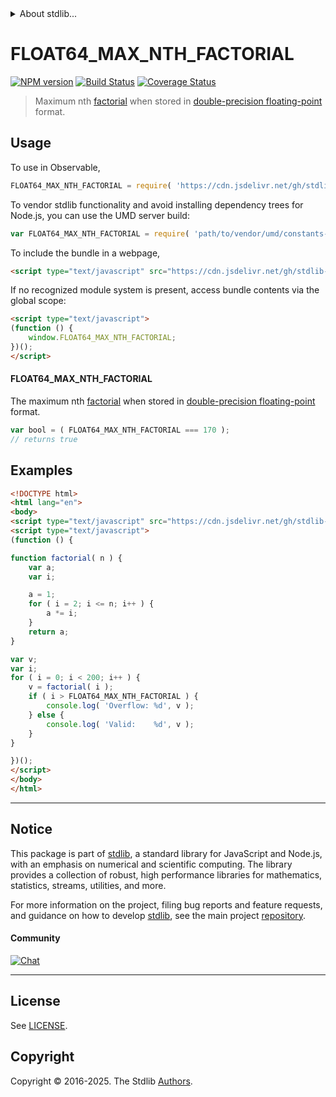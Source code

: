<!--

@license Apache-2.0

Copyright (c) 2025 The Stdlib Authors.

Licensed under the Apache License, Version 2.0 (the "License");
you may not use this file except in compliance with the License.
You may obtain a copy of the License at

   http://www.apache.org/licenses/LICENSE-2.0

Unless required by applicable law or agreed to in writing, software
distributed under the License is distributed on an "AS IS" BASIS,
WITHOUT WARRANTIES OR CONDITIONS OF ANY KIND, either express or implied.
See the License for the specific language governing permissions and
limitations under the License.

-->


<details>
  <summary>
    About stdlib...
  </summary>
  <p>We believe in a future in which the web is a preferred environment for numerical computation. To help realize this future, we've built stdlib. stdlib is a standard library, with an emphasis on numerical and scientific computation, written in JavaScript (and C) for execution in browsers and in Node.js.</p>
  <p>The library is fully decomposable, being architected in such a way that you can swap out and mix and match APIs and functionality to cater to your exact preferences and use cases.</p>
  <p>When you use stdlib, you can be absolutely certain that you are using the most thorough, rigorous, well-written, studied, documented, tested, measured, and high-quality code out there.</p>
  <p>To join us in bringing numerical computing to the web, get started by checking us out on <a href="https://github.com/stdlib-js/stdlib">GitHub</a>, and please consider <a href="https://opencollective.com/stdlib">financially supporting stdlib</a>. We greatly appreciate your continued support!</p>
</details>

# FLOAT64_MAX_NTH_FACTORIAL

[![NPM version][npm-image]][npm-url] [![Build Status][test-image]][test-url] [![Coverage Status][coverage-image]][coverage-url] <!-- [![dependencies][dependencies-image]][dependencies-url] -->

> Maximum nth [factorial][factorial] when stored in [double-precision floating-point][ieee754] format.



<section class="usage">

## Usage

<!-- eslint-disable id-length -->

To use in Observable,

```javascript
FLOAT64_MAX_NTH_FACTORIAL = require( 'https://cdn.jsdelivr.net/gh/stdlib-js/constants-float64-max-nth-factorial@umd/browser.js' )
```

To vendor stdlib functionality and avoid installing dependency trees for Node.js, you can use the UMD server build:

```javascript
var FLOAT64_MAX_NTH_FACTORIAL = require( 'path/to/vendor/umd/constants-float64-max-nth-factorial/index.js' )
```

To include the bundle in a webpage,

```html
<script type="text/javascript" src="https://cdn.jsdelivr.net/gh/stdlib-js/constants-float64-max-nth-factorial@umd/browser.js"></script>
```

If no recognized module system is present, access bundle contents via the global scope:

```html
<script type="text/javascript">
(function () {
    window.FLOAT64_MAX_NTH_FACTORIAL;
})();
</script>
```

#### FLOAT64_MAX_NTH_FACTORIAL

The maximum nth [factorial][factorial] when stored in [double-precision floating-point][ieee754] format.

<!-- eslint-disable id-length -->

```javascript
var bool = ( FLOAT64_MAX_NTH_FACTORIAL === 170 );
// returns true
```

</section>

<!-- /.usage -->

<section class="examples">

## Examples

<!-- eslint-disable id-length -->

<!-- eslint no-undef: "error" -->

```html
<!DOCTYPE html>
<html lang="en">
<body>
<script type="text/javascript" src="https://cdn.jsdelivr.net/gh/stdlib-js/constants-float64-max-nth-factorial@umd/browser.js"></script>
<script type="text/javascript">
(function () {

function factorial( n ) {
    var a;
    var i;

    a = 1;
    for ( i = 2; i <= n; i++ ) {
        a *= i;
    }
    return a;
}

var v;
var i;
for ( i = 0; i < 200; i++ ) {
    v = factorial( i );
    if ( i > FLOAT64_MAX_NTH_FACTORIAL ) {
        console.log( 'Overflow: %d', v );
    } else {
        console.log( 'Valid:    %d', v );
    }
}

})();
</script>
</body>
</html>
```

</section>

<!-- /.examples -->

<!-- C interface documentation. -->



<!-- Section for related `stdlib` packages. Do not manually edit this section, as it is automatically populated. -->

<section class="related">

</section>

<!-- /.related -->

<!-- Section for all links. Make sure to keep an empty line after the `section` element and another before the `/section` close. -->


<section class="main-repo" >

* * *

## Notice

This package is part of [stdlib][stdlib], a standard library for JavaScript and Node.js, with an emphasis on numerical and scientific computing. The library provides a collection of robust, high performance libraries for mathematics, statistics, streams, utilities, and more.

For more information on the project, filing bug reports and feature requests, and guidance on how to develop [stdlib][stdlib], see the main project [repository][stdlib].

#### Community

[![Chat][chat-image]][chat-url]

---

## License

See [LICENSE][stdlib-license].


## Copyright

Copyright &copy; 2016-2025. The Stdlib [Authors][stdlib-authors].

</section>

<!-- /.stdlib -->

<!-- Section for all links. Make sure to keep an empty line after the `section` element and another before the `/section` close. -->

<section class="links">

[npm-image]: http://img.shields.io/npm/v/@stdlib/constants-float64-max-nth-factorial.svg
[npm-url]: https://npmjs.org/package/@stdlib/constants-float64-max-nth-factorial

[test-image]: https://github.com/stdlib-js/constants-float64-max-nth-factorial/actions/workflows/test.yml/badge.svg?branch=main
[test-url]: https://github.com/stdlib-js/constants-float64-max-nth-factorial/actions/workflows/test.yml?query=branch:main

[coverage-image]: https://img.shields.io/codecov/c/github/stdlib-js/constants-float64-max-nth-factorial/main.svg
[coverage-url]: https://codecov.io/github/stdlib-js/constants-float64-max-nth-factorial?branch=main

<!--

[dependencies-image]: https://img.shields.io/david/stdlib-js/constants-float64-max-nth-factorial.svg
[dependencies-url]: https://david-dm.org/stdlib-js/constants-float64-max-nth-factorial/main

-->

[chat-image]: https://img.shields.io/gitter/room/stdlib-js/stdlib.svg
[chat-url]: https://app.gitter.im/#/room/#stdlib-js_stdlib:gitter.im

[stdlib]: https://github.com/stdlib-js/stdlib

[stdlib-authors]: https://github.com/stdlib-js/stdlib/graphs/contributors

[umd]: https://github.com/umdjs/umd
[es-module]: https://developer.mozilla.org/en-US/docs/Web/JavaScript/Guide/Modules

[deno-url]: https://github.com/stdlib-js/constants-float64-max-nth-factorial/tree/deno
[deno-readme]: https://github.com/stdlib-js/constants-float64-max-nth-factorial/blob/deno/README.md
[umd-url]: https://github.com/stdlib-js/constants-float64-max-nth-factorial/tree/umd
[umd-readme]: https://github.com/stdlib-js/constants-float64-max-nth-factorial/blob/umd/README.md
[esm-url]: https://github.com/stdlib-js/constants-float64-max-nth-factorial/tree/esm
[esm-readme]: https://github.com/stdlib-js/constants-float64-max-nth-factorial/blob/esm/README.md
[branches-url]: https://github.com/stdlib-js/constants-float64-max-nth-factorial/blob/main/branches.md

[stdlib-license]: https://raw.githubusercontent.com/stdlib-js/constants-float64-max-nth-factorial/main/LICENSE

[factorial]: https://en.wikipedia.org/wiki/Factorial

[ieee754]: https://en.wikipedia.org/wiki/IEEE_754-1985

<!-- <related-links> -->

<!-- </related-links> -->

</section>

<!-- /.links -->
